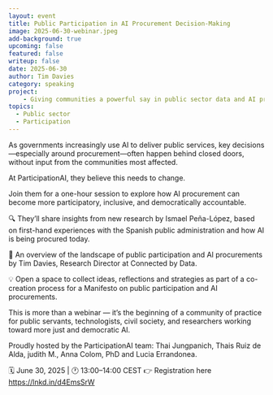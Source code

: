 ```yaml
---
layout: event
title: Public Participation in AI Procurement Decision-Making
image: 2025-06-30-webinar.jpeg
add-background: true
upcoming: false
featured: false
writeup: false
date: 2025-06-30
author: Tim Davies
category: speaking
project: 
    - Giving communities a powerful say in public sector data and AI projects
topics:
  - Public sector
  - Participation
---
```


As governments increasingly use AI to deliver public services, key decisions—especially around procurement—often happen behind closed doors, without input from the communities most affected.

<!--more-->

At ParticipationAI, they believe this needs to change.

Join them for a one-hour session to explore how AI procurement can become more participatory, inclusive, and democratically accountable.

🔍 They’ll share insights from new research by Ismael Peña-López, based on first-hand experiences with the Spanish public administration and how AI is being procured today.

📝 An overview of the landscape of public participation and AI procurements by Tim Davies, Research Director at Connected by Data.

💡 Open a space to collect ideas, reflections and strategies as part of a co-creation process for a Manifesto on public participation and AI procurements.

This is more than a webinar — it’s the beginning of a community of practice for public servants, technologists, civil society, and researchers working toward more just and democratic AI.

Proudly hosted by the ParticipationAI team: Thai Jungpanich, Thais Ruiz de Alda, judith M., Anna Colom, PhD and Lucia Errandonea.

🗓 June 30, 2025 | 🕐 13:00–14:00 CEST
👉 Registration here https://lnkd.in/d4EmsSrW